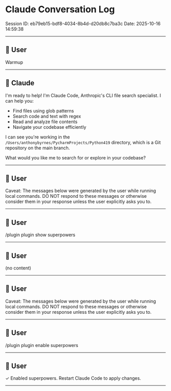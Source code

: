 # Claude Conversation Log

Session ID: eb79eb15-bdf8-4034-8b4d-d20db8c7ba3c
Date: 2025-10-16 14:59:38

---

## 👤 User

Warmup

---

## 🤖 Claude

I'm ready to help! I'm Claude Code, Anthropic's CLI file search specialist. I can help you:

- Find files using glob patterns
- Search code and text with regex
- Read and analyze file contents
- Navigate your codebase efficiently

I can see you're working in the `/Users/anthonybyrnes/PycharmProjects/Python419` directory, which is a Git repository on the main branch.

What would you like me to search for or explore in your codebase?

---

## 👤 User

Caveat: The messages below were generated by the user while running local commands. DO NOT respond to these messages or otherwise consider them in your response unless the user explicitly asks you to.

---

## 👤 User

<command-name>/plugin</command-name>
            <command-message>plugin</command-message>
            <command-args>show superpowers</command-args>

---

## 👤 User

<local-command-stdout>(no content)</local-command-stdout>

---

## 👤 User

Caveat: The messages below were generated by the user while running local commands. DO NOT respond to these messages or otherwise consider them in your response unless the user explicitly asks you to.

---

## 👤 User

<command-name>/plugin</command-name>
            <command-message>plugin</command-message>
            <command-args>enable superpowers</command-args>

---

## 👤 User

<local-command-stdout>✓ Enabled superpowers. Restart Claude Code to apply changes.</local-command-stdout>

---


